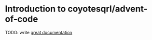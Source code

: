 # Introduction to coyotesqrl/advent-of-code

TODO: write [great documentation](http://jacobian.org/writing/what-to-write/)
